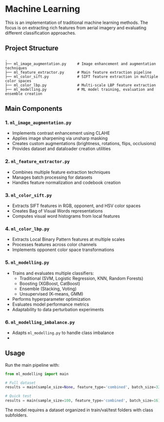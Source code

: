# Machine Learning

This is an implementation of traditional machine learning methods. The focus is on extracting rich features from aerial imagery and evaluating different classification approaches.

## Project Structure

```
.
├── ml_image_augmentation.py     # Image enhancement and augmentation techniques
├── ml_feature_extractor.py      # Main feature extraction pipeline
├── ml_color_sift.py             # SIFT feature extraction in multiple color spaces
├── ml_color_lbp.py              # Multi-scale LBP feature extraction
├── ml_modelling.py              # ML model training, evaluation and ensemble creation
```

## Main Components

### 1. `ml_image_augmentation.py`
- Implements contrast enhancement using CLAHE
- Applies image sharpening via unsharp masking
- Creates custom augmentations (brightness, rotations, flips, occlusions)
- Provides dataset and dataloader creation utilities

### 2. `ml_feature_extractor.py`
- Combines multiple feature extraction techniques
- Manages batch processing for datasets
- Handles feature normalization and codebook creation

### 3. `ml_color_sift.py`
- Extracts SIFT features in RGB, opponent, and HSV color spaces
- Creates Bag of Visual Words representations
- Computes visual word histograms from local features

### 4. `ml_color_lbp.py`
- Extracts Local Binary Pattern features at multiple scales
- Processes features across color channels
- Implements opponent color space transformations

### 5. `ml_modelling.py`
- Trains and evaluates multiple classifiers:
  - Traditional (SVM, Logistic Regression, KNN, Random Forests)
  - Boosting (XGBoost, CatBoost)
  - Ensemble (Stacking, Voting)
  - Unsupervised (K-means, GMM)
- Performs hyperparameter optimization
- Evaluates model performance metrics
- Adaptability to data perturbation experiments

### 6. `ml_modelling_imbalance.py`

- Adapts `ml_modelling.py` to handle class imbalance
- 
## Usage

Run the main pipeline with:
```python
from ml_modelling import main

# Full dataset
results = main(sample_size=None, feature_type='combined', batch_size=32)

# Quick test
results = main(sample_size=100, feature_type='combined', batch_size=16)
```

The model requires a dataset organized in train/val/test folders with class subfolders.
